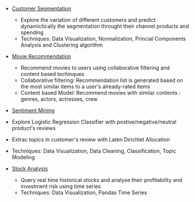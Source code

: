 - [Customer Segmentation](https://github.com/diem-ai/datascience-projects/tree/master/customer_segement)
  - Explore the variation of different customers and predict dynamictically the segmentation throught their channel products and spending
  - Techniques: Data Visualization, Normalization, Princial Components Analysis and Clustering algorithm

- [Movie Recommendation](https://github.com/diem-ai/datascience-projects/tree/master/movie-recommender)
  - Recommend movies to users using collaborative filtering and content based techinques
  - Collaborative filtering: Recommendation list is generated based on the most similar items to a user's already-rated items
  - Content based Model: Recommend movies with similar contents : genres, actors, actresses, crew
  
 - [Sentiment Mining](https://github.com/diem-ai/datascience-projects/tree/master/sentiment_mining)
  - Explore Logistic Regression Classifier with postive/negative/neutral product's reviews
  - Extrac topics in customer's review with Laten Dirichlet Allocation
  - Techniques: Data Visualization, Data Cleaning, Classification, Topic Modeling
  
  - [Stock Analysis](https://github.com/diem-ai/datascience-projects/tree/master/stock_analysis)
    - Query real time historical stocks and analyse their profitability and investment risk using time series
    - Techniques: Data Visualization, Pandas Time Series
    
  
